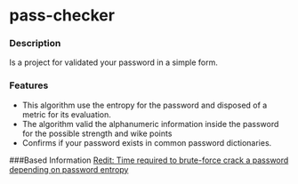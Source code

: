 # pass-checker 

### Description
Is a project for validated your password in a simple form.

### Features

- This algorithm use the entropy for the password and disposed of a metric for its evaluation.
- The algorithm valid the alphanumeric information inside the password for the possible  strength and wike points
- Confirms if your password exists in common password dictionaries.


###Based Information
[Redit: Time required to brute-force crack a password depending on password entropy](https://www.reddit.com/r/dataisbeautiful/comments/322lbk/time_required_to_bruteforce_crack_a_password/)  